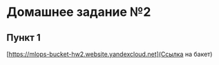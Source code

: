 # Домашнее задание №2

## Пункт 1

[https://mlops-bucket-hw2.website.yandexcloud.net](Ссылка на бакет)
